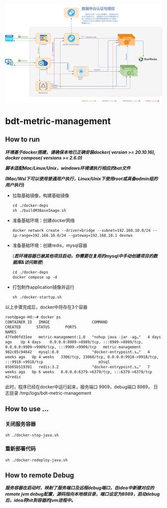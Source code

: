 ![image](overall-architecture.png)
# bdt-metric-management

## How to run

***环境基于docker搭建，请确保本地已正确安装docker( version >= 20.10.16), docker compose( versions >= 2.6.0)***

***脚本适配Mac/Linux/Unix，windows环境请执行相应的bat文件***

***(Mac/Wsl下可以使用普通用户执行，Linux/Unix下使用root或具备admin组的用户执行)***

- 拉取基础镜像，构建基础镜像
  ```shell
  cd ./docker-deps
  sh ./buildM3BaseImage.sh
  ```
- 准备基础环境：创建docker网络
    ```shell
    docker network create --driver=bridge --subnet=192.168.10.0/24 --ip-range=192.168.10.0/24 --gateway=192.168.10.1 devnws
    ```
- 准备基础环境：创建redis，mysql容器

  (***若环境容器已被其他项目启动，你需要在复用的mysql中手动创建项目的数据库&访问账密***)
  ```shell
  cd ./docker-deps
  docker compose up -d
  ```
- 打包制作application镜像并运行
  ```shell
  sh ./docker-startup.sh
  ```

以上步骤完成后，docker中将存在3个容器

```shell
root@page-Hd:~# docker ps
CONTAINER ID   IMAGE                   COMMAND                  CREATED       STATUS       PORTS                                                                                  NAMES
47fe00fd31ee   metric-management:1.0   "nohup java -jar -ag…"   4 days ago    Up 4 days    0.0.0.0:8989->8989/tcp, :::8989->8989/tcp, 0.0.0.0:9909->9909/tcp, :::9909->9909/tcp   metric-management
982c85c94642   mysql:8.0               "docker-entrypoint.s…"   4 weeks ago   Up 4 weeks   3306/tcp, 33060/tcp, 0.0.0.0:9918->9918/tcp, :::9918->9918/tcp                         m3sql
85b65b519391   redis:3.2               "docker-entrypoint.s…"   7 weeks ago   Up 6 weeks   0.0.0.0:6379->6379/tcp, :::6379->6379/tcp                                              m2redis
```

此时，程序已经在docker中运行起来，服务端口 9909，debug端口 8989， 日志目录 /tmp/logs/bdt-metric-management

## How to use ...

### 关闭服务容器

```shell
sh ./docker-stop-java.sh
```

### 重新部署代码

```shell
sh ./docker-redeploy-java.sh
```

## How to remote Debug

***服务容器在启动时，映射了服务端口及远程debug端口，在idea中新建对应的remote jvm debug配置，源码指向本地根目录，端口设定为8989，启动debug后，idea将hit到容器的jvm进程中。***




